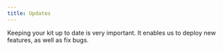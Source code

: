 ```yaml
---
title: Updates
---
```


Keeping your kit up to date is very important. It enables us to deploy new features, as well as fix bugs. 
